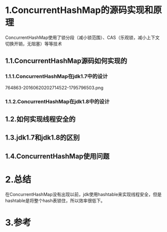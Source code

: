 # 1.ConcurrentHashMap的源码实现和原理

ConcurrentHashMap使用了锁分段（减小锁范围）、CAS（乐观锁，减小上下文切换开销，无阻塞）等等技术

## 1.1.ConcurrentHashMap源码如何实现的

### 1.1.1.ConcurrentHashMap在jdk1.7中的设计

764863-20160620202714522-1795796503.png


### 1.1.2.ConcurrentHashMap在jdk1.8中的设计








## 1.2.如何实现线程安全的

## 1.3.jdk1.7和jdk1.8的区别

## 1.4.ConcurrentHashMap使用问题

# 2.总结
在ConcurrentHashMap没有出现以前，jdk使用hashtable来实现线程安全，但是hashtable是将整个hash表锁住，所以效率很低下。

# 3.参考


